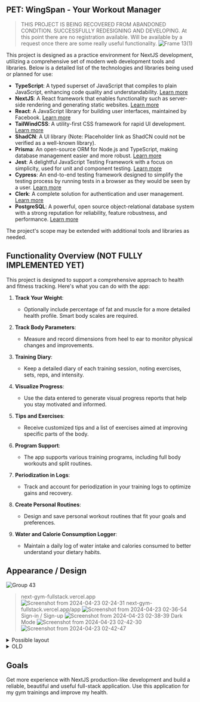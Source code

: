 ## PET: WingSpan - Your Workout Manager 
> THIS PROJECT IS BEING RECOVERED FROM ABANDONED CONDITION. SUCCESSFULLY REDESIGNING AND DEVELOPING.
> At this point there are no registration available. Will be available by a request once there are some really useful functionality. 
![Frame 13(1)](https://github.com/limarkdl/next-gym-fullstack/assets/116545670/c0753175-2853-45d1-9ead-afa78db4d439)

This project is designed as a practice environment for NextJS development, utilizing a comprehensive set of modern web development tools and libraries. Below is a detailed list of the technologies and libraries being used or planned for use:

- **TypeScript**: A typed superset of JavaScript that compiles to plain JavaScript, enhancing code quality and understandability. [Learn more](https://www.typescriptlang.org/)
- **NextJS**: A React framework that enables functionality such as server-side rendering and generating static websites. [Learn more](https://nextjs.org/)
- **React**: A JavaScript library for building user interfaces, maintained by Facebook. [Learn more](https://reactjs.org/)
- **TailWindCSS**: A utility-first CSS framework for rapid UI development. [Learn more](https://tailwindcss.com/)
- **ShadCN**: A UI library (Note: Placeholder link as ShadCN could not be verified as a well-known library).
- **Prisma**: An open-source ORM for Node.js and TypeScript, making database management easier and more robust. [Learn more](https://www.prisma.io/)
- **Jest**: A delightful JavaScript Testing Framework with a focus on simplicity, used for unit and component testing. [Learn more](https://jestjs.io/)
- **Cypress**: An end-to-end testing framework designed to simplify the testing process by running tests in a browser as they would be seen by a user. [Learn more](https://www.cypress.io/)
- **Clerk**: A complete solution for authentication and user management. [Learn more](https://clerk.com/)
- **PostgreSQL**: A powerful, open source object-relational database system with a strong reputation for reliability, feature robustness, and performance. [Learn more](https://www.postgresql.org/)

The project's scope may be extended with additional tools and libraries as needed.

## Functionality Overview (NOT FULLY IMPLEMENTED YET)

This project is designed to support a comprehensive approach to health and fitness tracking. Here's what you can do with the app:

1. **Track Your Weight**:
   - Optionally include percentage of fat and muscle for a more detailed health profile. Smart body scales are required.

2. **Track Body Parameters**:
   - Measure and record dimensions from heel to ear to monitor physical changes and improvements.

3. **Training Diary**:
   - Keep a detailed diary of each training session, noting exercises, sets, reps, and intensity.

4. **Visualize Progress**:
   - Use the data entered to generate visual progress reports that help you stay motivated and informed.

5. **Tips and Exercises**:
   - Receive customized tips and a list of exercises aimed at improving specific parts of the body.

6. **Program Support**:
   - The app supports various training programs, including full body workouts and split routines.

7. **Periodization in Logs**:
   - Track and account for periodization in your training logs to optimize gains and recovery.

8. **Create Personal Routines**:
   - Design and save personal workout routines that fit your goals and preferences.

9. **Water and Calorie Consumption Logger**:
   - Maintain a daily log of water intake and calories consumed to better understand your dietary habits.


## Appearance / Design

![Group 43](https://github.com/limarkdl/next-gym-fullstack/assets/116545670/2d4a1bcd-3bcc-4acb-9b48-9a1ab8e752d6)
> next-gym-fullstack.vercel.app
![Screenshot from 2024-04-23 02-24-31](https://github.com/limarkdl/next-gym-fullstack/assets/116545670/95e88317-d7fd-4cf4-9c7a-5a14f8c85dec)
> next-gym-fullstack.vercel.app/app
![Screenshot from 2024-04-23 02-36-54](https://github.com/limarkdl/next-gym-fullstack/assets/116545670/ad60c607-97bf-4469-a8fe-cc1677d28973)
> Sign-in / Sign-up
![Screenshot from 2024-04-23 02-38-39](https://github.com/limarkdl/next-gym-fullstack/assets/116545670/d7f02f07-4029-4e3e-8391-93e7c205f3f1)
> Dark Mode
![Screenshot from 2024-04-23 02-42-30](https://github.com/limarkdl/next-gym-fullstack/assets/116545670/4e8a6c58-fce4-4839-8f9b-1b8b2b80b52d)
![Screenshot from 2024-04-23 02-42-47](https://github.com/limarkdl/next-gym-fullstack/assets/116545670/554fd625-ee00-4c40-9f69-67ac7316a018)


<details>
   <summary>Possible layout</summary>
   
![MacBook Pro 16_ - 1(2)](https://github.com/limarkdl/next-gym-fullstack/assets/116545670/38b734b3-49e6-4468-b2de-53f8c2ff4e4c)
   
</details>





<details>
  <summary>OLD</summary>


![изображение](https://github.com/limarkdl/next-gym-fullstack/assets/116545670/8c0ae531-a9f4-444a-a303-0b08076ce2f0)
![Снимок экрана от 2024-04-19 03-28-32](https://github.com/limarkdl/next-gym-fullstack/assets/116545670/7defa1f7-1062-415a-b452-021bcf447064)
![изображение](https://github.com/limarkdl/next-gym-fullstack/assets/116545670/0041bd43-8bc2-4fc1-ae02-a03a314b8d4a)
![Снимок экрана от 2024-04-19 03-32-11](https://github.com/limarkdl/next-gym-fullstack/assets/116545670/43b37e69-7571-4555-a144-dc5e7ee91ef6)
![изображение](https://github.com/limarkdl/next-gym-fullstack/assets/116545670/424ae9fd-34c8-4561-a471-d349e31a55cb)


  
</details>

## Goals

Get more experience with NextJS production-like development and build a reliable, beautiful and useful full-stack application. 
Use this application for my gym trainings and improve my health.
